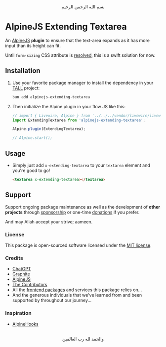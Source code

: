 <div align="center">
    بسم الله الرحمن الرحيم
</div>


# AlpineJS Extending Textarea
An [AlpineJS](https://alpinejs.dev/) **plugin** to ensure that the text-area expands as it has more input than its height can fit.

Until `form-sizing` CSS attribute is [resolved](https://github.com/w3c/csswg-drafts/issues/7542), this is a swift solution for now.


## Installation

1. Use your favorite package manager to install the dependency in your [TALL](https://tallstack.dev) project:

   ```bash
   bun add alpinejs-extending-textarea
   ```

2. Then initialize the Alpine plugin in your flow JS like this:

   ```js
   // import { Livewire, Alpine } from '../../../vendor/livewire/livewire/dist/livewire.esm';
   import ExtendingTextarea from 'alpinejs-extending-textarea';

   Alpine.plugin(ExtendingTextarea);

   // Alpine.start();
   ```


## Usage

- Simply just add `x-extending-textarea` to your `textarea` element and you're good to go!

  ```html
  <textarea x-extending-textarea></textarea>
  ```


## Support

Support ongoing package maintenance as well as the development of **other projects** through [sponsorship](https://github.com/sponsors/GoodM4ven) or one-time [donations](https://github.com/sponsors/GoodM4ven?frequency=one-time&sponsor=GoodM4ven) if you prefer.

And may Allah accept your strive; aameen.

### License

This package is open-sourced software licensed under the [MIT license](LICENSE.md).

### Credits

- [ChatGPT](https://chat.openai.com)
- [Graphite](https://graphite.dev)
- [AlpineJS](https://alpinejs.dev)
- [The Contributors](../../contributors)
- All the [frontend packages](./package.json#24) and services this package relies on...
- And the generous individuals that we've learned from and been supported by throughout our journey...

### Inspiration

- [AlpineHooks](https://github.com/ryangjchandler/alpine-hooks)


<div align="center">
   <br>والحمد لله رب العالمين
</div>
